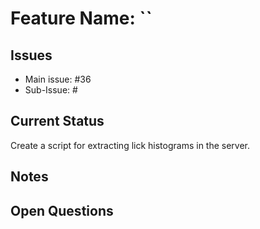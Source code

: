 # Feature Name: ``

## Issues
- Main issue: #36
- Sub-Issue:  #

## Current Status
Create a script for extracting lick histograms in the server.

## Notes


## Open Questions
